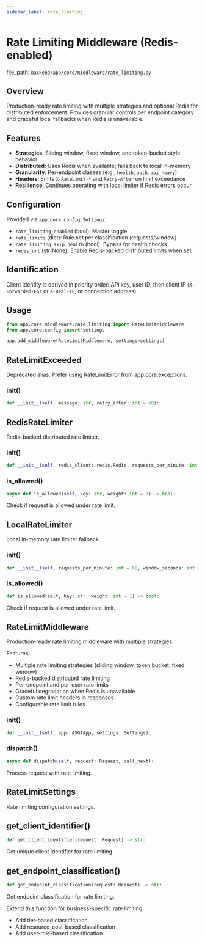 ```yaml
---
sidebar_label: rate_limiting
---
```


# Rate Limiting Middleware (Redis-enabled)

  file_path: `backend/app/core/middleware/rate_limiting.py`

## Overview

Production-ready rate limiting with multiple strategies and optional Redis for
distributed enforcement. Provides granular controls per endpoint category and
graceful local fallbacks when Redis is unavailable.

## Features

- **Strategies**: Sliding window, fixed window, and token-bucket style behavior
- **Distributed**: Uses Redis when available; falls back to local in-memory
- **Granularity**: Per-endpoint classes (e.g., `health`, `auth`, `api_heavy`)
- **Headers**: Emits `X-RateLimit-*` and `Retry-After` on limit exceedance
- **Resilience**: Continues operating with local limiter if Redis errors occur

## Configuration

Provided via `app.core.config.Settings`:

- `rate_limiting_enabled` (bool): Master toggle
- `rate_limits` (dict): Rule set per classification (requests/window)
- `rate_limiting_skip_health` (bool): Bypass for health checks
- `redis_url` (str|None): Enable Redis-backed distributed limits when set

## Identification

Client identity is derived in priority order: API key, user ID, then client IP
(`X-Forwarded-For` or `X-Real-IP`, or connection address).

## Usage

```python
from app.core.middleware.rate_limiting import RateLimitMiddleware
from app.core.config import settings

app.add_middleware(RateLimitMiddleware, settings=settings)
```

## RateLimitExceeded

Deprecated alias. Prefer using RateLimitError from app.core.exceptions.

### __init__()

```python
def __init__(self, message: str, retry_after: int = 60):
```

## RedisRateLimiter

Redis-backed distributed rate limiter.

### __init__()

```python
def __init__(self, redis_client: redis.Redis, requests_per_minute: int = 60, window_seconds: int = 60):
```

### is_allowed()

```python
async def is_allowed(self, key: str, weight: int = 1) -> bool:
```

Check if request is allowed under rate limit.

## LocalRateLimiter

Local in-memory rate limiter fallback.

### __init__()

```python
def __init__(self, requests_per_minute: int = 60, window_seconds: int = 60):
```

### is_allowed()

```python
def is_allowed(self, key: str, weight: int = 1) -> bool:
```

Check if request is allowed under rate limit.

## RateLimitMiddleware

Production-ready rate limiting middleware with multiple strategies.

Features:
- Multiple rate limiting strategies (sliding window, token bucket, fixed window)
- Redis-backed distributed rate limiting
- Per-endpoint and per-user rate limits
- Graceful degradation when Redis is unavailable
- Custom rate limit headers in responses
- Configurable rate limit rules

### __init__()

```python
def __init__(self, app: ASGIApp, settings: Settings):
```

### dispatch()

```python
async def dispatch(self, request: Request, call_next):
```

Process request with rate limiting.

## RateLimitSettings

Rate limiting configuration settings.

## get_client_identifier()

```python
def get_client_identifier(request: Request) -> str:
```

Get unique client identifier for rate limiting.

## get_endpoint_classification()

```python
def get_endpoint_classification(request: Request) -> str:
```

Get endpoint classification for rate limiting.

Extend this function for business-specific rate limiting:
- Add tier-based classification
- Add resource-cost-based classification  
- Add user-role-based classification
